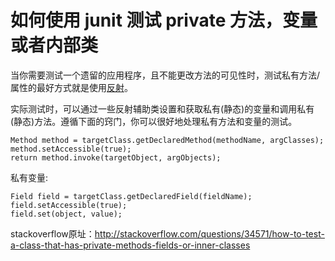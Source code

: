 # 如何使用 junit 测试 private 方法，变量或者内部类

当你需要测试一个遗留的应用程序，且不能更改方法的可见性时，测试私有方法/属性的最好方式就是使用[反射](https://en.wikipedia.org/wiki/Reflection_%28computer_programming%29)。

实际测试时，可以通过一些反射辅助类设置和获取私有(静态)的变量和调用私有(静态)方法。遵循下面的窍门，你可以很好地处理私有方法和变量的测试。

```
Method method = targetClass.getDeclaredMethod(methodName, argClasses);
method.setAccessible(true);
return method.invoke(targetObject, argObjects);
```

私有变量:

```
Field field = targetClass.getDeclaredField(fieldName);
field.setAccessible(true);
field.set(object, value);

```

stackoverflow原址：http://stackoverflow.com/questions/34571/how-to-test-a-class-that-has-private-methods-fields-or-inner-classes